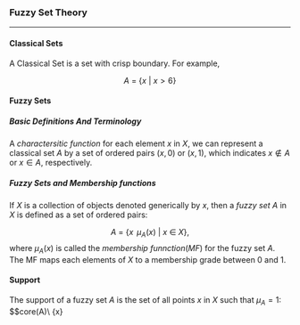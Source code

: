 ### Fuzzy Set Theory
---

#### Classical Sets

A Classical Set is a set with crisp boundary. For example,

$$
A\ =\ \{x\ |\ x>6\}
$$
#### Fuzzy Sets

##### Basic Definitions And Terminology

A $charactersitic\ function$ for each element $x$ in $X$, we can represent a classical set $A$ by a set of ordered pairs $(x, 0)$ or $(x, 1)$, which indicates $x \notin A$ or $x \in A$, respectively.

##### $Fuzzy\ Sets\ and\ Membership\ functions$

If $X$ is a collection of objects denoted generically by $x$, then a $fuzzy\ set\ A$ in $X$ is defined as a set of ordered pairs: 

$$
A\ =\ \{x\,\ \mu_A(x)\ |\ x\ \in\ X\},
$$
where $\mu_A(x)$ is called  the $membership\ funnction(MF)$ for the fuzzy set $A$. The MF maps each elements of $X$ to a membership grade between 0 and 1.

#### Support
The support of a fuzzy set $A$ is the set of all points $x$ in $X$ such that $\mu_A = 1$:
$$core(A)\ \{x\}
